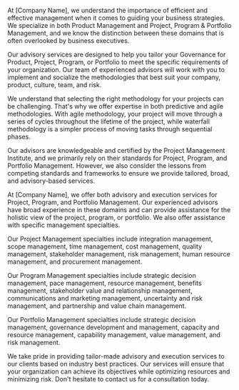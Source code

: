At [Company Name], we understand the importance of efficient and effective management when it comes to guiding your business strategies. We specialize in both Product Management and Project, Program & Portfolio Management, and we know the distinction between these domains that is often overlooked by business executives.

Our advisory services are designed to help you tailor your Governance for Product, Project, Program, or Portfolio to meet the specific requirements of your organization. Our team of experienced advisors will work with you to implement and socialize the methodologies that best suit your company, product, culture, team, and risk.

We understand that selecting the right methodology for your projects can be challenging. That's why we offer expertise in both predictive and agile methodologies. With agile methodology, your project will move through a series of cycles throughout the lifetime of the project, while waterfall methodology is a simpler process of moving tasks through sequential phases.

Our advisors are knowledgeable and certified by the Project Management Institute, and we primarily rely on their standards for Project, Program, and Portfolio Management. However, we also consider the lessons from competing standards and frameworks to ensure we provide tailored, broad, and advisory-based services.

At [Company Name], we offer both advisory and execution services for Project, Program, and Portfolio Management. Our experienced advisors have broad experience in these domains and can provide assistance for the holistic view of the project, program, or portfolio. We also offer assistance with specific management specialties.

Our Project Management specialties include integration management, scope management, time management, cost management, quality management, stakeholder management, risk management, human resource management, and procurement management.

Our Program Management specialties include strategic decision management, pace management, resource management, benefits management, stakeholder value and relationship management, communications and marketing management, uncertainty and risk management, and partnership and value chain management.

Our Portfolio Management specialties include strategic decision management, governance development and management, capacity and resource management, capability management, value management, and risk management.

We take pride in providing tailor-made advisory and execution services to our clients based on industry best practices. Our services will ensure that your organization can achieve its objectives while optimizing resources and minimizing risk. Don't hesitate to contact us for a consultation today.